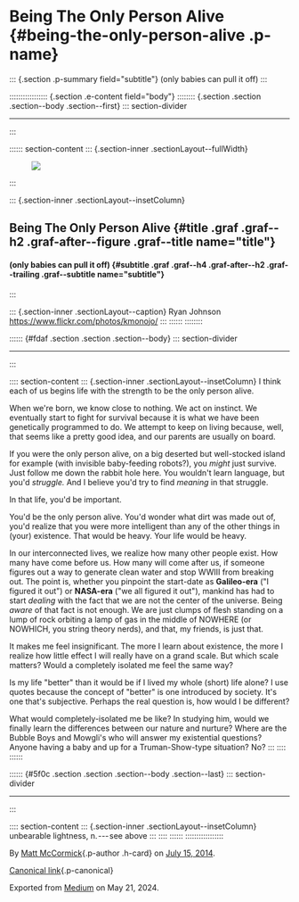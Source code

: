 <div>

# Being The Only Person Alive {#being-the-only-person-alive .p-name}

</div>

::: {.section .p-summary field="subtitle"}
(only babies can pull it off)
:::

::::::::::::::::: {.section .e-content field="body"}
:::::::: {.section .section .section--body .section--first}
::: section-divider

------------------------------------------------------------------------
:::

:::::: section-content
::: {.section-inner .sectionLayout--fullWidth}
<figure class="graf graf--figure graf--layoutFillWidth graf--leading">
<img
src="https://cdn-images-1.medium.com/max/2560/1*xdsjUvDw8Z36KW3H4a2NZA.jpeg"
class="graf-image" data-image-id="1*xdsjUvDw8Z36KW3H4a2NZA.jpeg"
data-width="2048" data-height="1365" />
</figure>
:::

::: {.section-inner .sectionLayout--insetColumn}
## Being The Only Person Alive {#title .graf .graf--h2 .graf-after--figure .graf--title name="title"}

#### (only babies can pull it off) {#subtitle .graf .graf--h4 .graf-after--h2 .graf--trailing .graf--subtitle name="subtitle"}
:::

::: {.section-inner .sectionLayout--caption}
Ryan Johnson https://www.flickr.com/photos/kmonojo/
:::
::::::
::::::::

:::::: {#fdaf .section .section .section--body}
::: section-divider

------------------------------------------------------------------------
:::

:::: section-content
::: {.section-inner .sectionLayout--insetColumn}
I think each of us begins life with the strength to be the only person
alive.

When we're born, we know close to nothing. We act on instinct. We
eventually start to fight for survival because it is what we have been
genetically programmed to do. We attempt to keep on living because,
well, that seems like a pretty good idea, and our parents are usually on
board.

If you were the only person alive, on a big deserted but well-stocked
island for example (with invisible baby-feeding robots?), you *might*
just survive. Just follow me down the rabbit hole here. You wouldn't
learn language, but you'd *struggle.* And I believe you'd try to find
*meaning* in that struggle.

In that life, you'd be important.

You'd be the only person alive. You'd wonder what dirt was made out of,
you'd realize that you were more intelligent than any of the other
things in (your) existence. That would be heavy. Your life would be
heavy.

In our interconnected lives, we realize how many other people exist. How
many have come before us. How many will come after us, if someone
figures out a way to generate clean water and stop WWIII from breaking
out. The point is, whether you pinpoint the start-date as
**Galileo-era** ("I figured it out") or **NASA-era** ("we all figured it
out"), mankind has had to start *dealing* with the fact that we are not
the center of the universe. Being *aware* of that fact is not enough. We
are just clumps of flesh standing on a lump of rock orbiting a lamp of
gas in the middle of NOWHERE (or NOWHICH, you string theory nerds), and
that, my friends, is just that.

It makes me feel insignificant. The more I learn about existence, the
more I realize how little effect I will really have on a grand scale.
But which scale matters? Would a completely isolated me feel the same
way?

Is my life "better" than it would be if I lived my whole (short) life
alone? I use quotes because the concept of "better" is one introduced by
society. It's one that's subjective. Perhaps the real question is, how
would I be different?

What would completely-isolated me be like? In studying him, would we
finally learn the differences between our nature and nurture? Where are
the Bubble Boys and Mowgli's who will answer my existential questions?
Anyone having a baby and up for a Truman-Show-type situation? No?
:::
::::
::::::

:::::: {#5f0c .section .section .section--body .section--last}
::: section-divider

------------------------------------------------------------------------
:::

:::: section-content
::: {.section-inner .sectionLayout--insetColumn}
unbearable lightness, n. --- see above
:::
::::
::::::
:::::::::::::::::

By [Matt McCormick](https://medium.com/@mattcmccormick){.p-author
.h-card} on [July 15, 2014](https://medium.com/p/44a5788f2f4a).

[Canonical
link](https://medium.com/@mattcmccormick/being-the-only-person-alive-44a5788f2f4a){.p-canonical}

Exported from [Medium](https://medium.com) on May 21, 2024.
